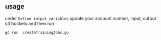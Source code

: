 ## usage
under `Define intput variables` update your account number, input, output s3 buckets and then run 

`go run  createTrainingJobs.go`


